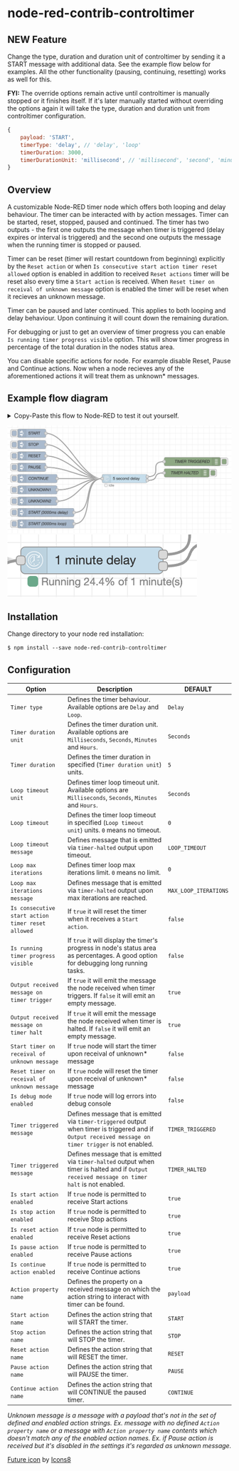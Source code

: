 # node-red-contrib-controltimer

## **NEW Feature**

Change the type, duration and duration unit of controltimer by sending it a START message with additional data. See the example flow below for examples. All the other functionality (pausing, continuing, resetting) works as well for this.

**FYI:** The override options remain active until controltimer is manually stopped or it finishes itself. If it's later manually started without overriding the options again it will take the type, duration and duration unit from controltimer configuration.

```javascript
{
    payload: 'START',
    timerType: 'delay', // 'delay', 'loop'
    timerDuration: 3000,
    timerDurationUnit: 'millisecond', // 'millisecond', 'second', 'minute', 'hour'
}
```

## Overview

A customizable Node-RED timer node which offers both looping and delay behaviour. The timer can be interacted with by action messages. Timer can be started, reset, stopped, paused and continued. The timer has two outputs - the first one outputs the message when timer is triggered (delay expires or interval is triggered) and the second one outputs the message when the running timer is stopped or paused.

Timer can be reset (timer will restart countdown from beginning) explicitly by the `Reset action` or when `Is consecutive start action timer reset allowed` option is enabled in addition to received `Reset actions` timer will be reset also every time a `Start action` is received. When `Reset timer on receival of unknown message` option is enabled the timer will be reset when it recieves an unknown message.

Timer can be paused and later continued. This applies to both looping and delay behaviour. Upon continuing it will count down the remaining duration.

For debugging or just to get an overview of timer progress you can enable `Is running timer progress visible` option. This will show timer progress in percentage of the total duration in the nodes status area.

You can disable specific actions for node. For example disable Reset, Pause and Continue actions. Now when a node recieves any of the aforementioned actions it will treat them as unknown\* messages.

## Example flow diagram

<details>
  <summary>Copy-Paste this flow to Node-RED to test it out yourself.</summary>

```json
[
    {
        "id": "afd749500f2d393d",
        "type": "tab",
        "label": "ControlTimer Example",
        "disabled": false,
        "info": ""
    },
    {
        "id": "79276f6f06e96f24",
        "type": "inject",
        "z": "afd749500f2d393d",
        "name": "",
        "props": [
            {
                "p": "payload"
            }
        ],
        "repeat": "",
        "crontab": "",
        "once": false,
        "onceDelay": 0.1,
        "topic": "",
        "payload": "START",
        "payloadType": "str",
        "x": 110,
        "y": 40,
        "wires": [
            [
                "44e6d3eefa84eb4d"
            ]
        ]
    },
    {
        "id": "1ae1e3ee2f5250a6",
        "type": "debug",
        "z": "afd749500f2d393d",
        "name": "TIMER TRIGGERED",
        "active": true,
        "tosidebar": true,
        "console": false,
        "tostatus": false,
        "complete": "true",
        "targetType": "full",
        "statusVal": "",
        "statusType": "auto",
        "x": 680,
        "y": 140,
        "wires": []
    },
    {
        "id": "9711419041494ee9",
        "type": "inject",
        "z": "afd749500f2d393d",
        "name": "",
        "props": [
            {
                "p": "payload"
            }
        ],
        "repeat": "",
        "crontab": "",
        "once": false,
        "onceDelay": 0.1,
        "topic": "",
        "payload": "STOP",
        "payloadType": "str",
        "x": 110,
        "y": 80,
        "wires": [
            [
                "44e6d3eefa84eb4d"
            ]
        ]
    },
    {
        "id": "2db5a47c85a55778",
        "type": "inject",
        "z": "afd749500f2d393d",
        "name": "",
        "props": [
            {
                "p": "payload"
            }
        ],
        "repeat": "",
        "crontab": "",
        "once": false,
        "onceDelay": 0.1,
        "topic": "",
        "payload": "RESET",
        "payloadType": "str",
        "x": 110,
        "y": 120,
        "wires": [
            [
                "44e6d3eefa84eb4d"
            ]
        ]
    },
    {
        "id": "52882ab466bde0a2",
        "type": "inject",
        "z": "afd749500f2d393d",
        "name": "",
        "props": [
            {
                "p": "payload"
            }
        ],
        "repeat": "",
        "crontab": "",
        "once": false,
        "onceDelay": 0.1,
        "topic": "",
        "payload": "PAUSE",
        "payloadType": "str",
        "x": 110,
        "y": 160,
        "wires": [
            [
                "44e6d3eefa84eb4d"
            ]
        ]
    },
    {
        "id": "5acb4a13897dfe33",
        "type": "inject",
        "z": "afd749500f2d393d",
        "name": "CONTINUE",
        "props": [
            {
                "p": "payload"
            }
        ],
        "repeat": "",
        "crontab": "",
        "once": false,
        "onceDelay": 0.1,
        "topic": "",
        "payload": "CONTINUE",
        "payloadType": "str",
        "x": 130,
        "y": 200,
        "wires": [
            [
                "44e6d3eefa84eb4d"
            ]
        ]
    },
    {
        "id": "5c9aea117d0cb988",
        "type": "debug",
        "z": "afd749500f2d393d",
        "name": "TIMER HALTED",
        "active": true,
        "tosidebar": true,
        "console": false,
        "tostatus": false,
        "complete": "true",
        "targetType": "full",
        "statusVal": "",
        "statusType": "auto",
        "x": 660,
        "y": 180,
        "wires": []
    },
    {
        "id": "bbd756d4850041fa",
        "type": "inject",
        "z": "afd749500f2d393d",
        "name": "",
        "props": [
            {
                "p": "payload"
            }
        ],
        "repeat": "",
        "crontab": "",
        "once": false,
        "onceDelay": 0.1,
        "topic": "",
        "payload": "UNKNOWN1",
        "payloadType": "str",
        "x": 130,
        "y": 240,
        "wires": [
            [
                "44e6d3eefa84eb4d"
            ]
        ]
    },
    {
        "id": "76203a31872dca18",
        "type": "inject",
        "z": "afd749500f2d393d",
        "name": "UNKNOWN2",
        "props": [
            {
                "p": "unknown",
                "v": "UNKNOWN2",
                "vt": "str"
            }
        ],
        "repeat": "",
        "crontab": "",
        "once": false,
        "onceDelay": 0.1,
        "topic": "",
        "x": 130,
        "y": 280,
        "wires": [
            [
                "44e6d3eefa84eb4d"
            ]
        ]
    },
    {
        "id": "01f89a1a0cfa1eb2",
        "type": "inject",
        "z": "afd749500f2d393d",
        "name": "START (3000ms delay)",
        "props": [
            {
                "p": "payload"
            },
            {
                "p": "timerType",
                "v": "delay",
                "vt": "str"
            },
            {
                "p": "timerDuration",
                "v": "3000",
                "vt": "num"
            },
            {
                "p": "timerDurationUnit",
                "v": "millisecond",
                "vt": "str"
            }
        ],
        "repeat": "",
        "crontab": "",
        "once": false,
        "onceDelay": 0.1,
        "topic": "",
        "payload": "START",
        "payloadType": "str",
        "x": 160,
        "y": 320,
        "wires": [
            [
                "44e6d3eefa84eb4d"
            ]
        ]
    },
    {
        "id": "c96f33f73a45a2a0",
        "type": "inject",
        "z": "afd749500f2d393d",
        "name": "START (3000ms loop)",
        "props": [
            {
                "p": "payload"
            },
            {
                "p": "timerType",
                "v": "loop",
                "vt": "str"
            },
            {
                "p": "timerDuration",
                "v": "3000",
                "vt": "num"
            },
            {
                "p": "timerDurationUnit",
                "v": "millisecond",
                "vt": "str"
            }
        ],
        "repeat": "",
        "crontab": "",
        "once": false,
        "onceDelay": 0.1,
        "topic": "",
        "payload": "START",
        "payloadType": "str",
        "x": 160,
        "y": 360,
        "wires": [
            [
                "44e6d3eefa84eb4d"
            ]
        ]
    },
    {
        "id": "44e6d3eefa84eb4d",
        "type": "controltimer",
        "z": "afd749500f2d393d",
        "name": "",
        "timerType": "delay",
        "timerDurationUnit": "second",
        "timerDurationType": "num",
        "timerDuration": 5,
        "timerLoopTimeoutUnit": "second",
        "timerLoopTimeoutType": "num",
        "timerLoopTimeout": 0,
        "loopTimeoutMessageType": "str",
        "loopTimeoutMessage": "LOOP_TIMEOUT",
        "timerMaxLoopIterationsType": "num",
        "timerMaxLoopIterations": 0,
        "loopMaxIterationsMessageType": "str",
        "loopMaxIterationsMessage": "MAX_LOOP_ITERATIONS",
        "isConsecutiveStartActionTimerResetAllowed": false,
        "isRunningTimerProgressVisible": true,
        "outputReceivedMessageOnTimerTrigger": true,
        "outputReceivedMessageOnTimerHalt": false,
        "startTimerOnReceivalOfUnknownMessage": false,
        "resetTimerOnReceivalOfUnknownMessage": false,
        "isDebugModeEnabled": false,
        "timerTriggeredMessageType": "str",
        "timerTriggeredMessage": "TIMER_TRIGGERED",
        "timerHaltedMessageType": "str",
        "timerHaltedMessage": "TIMER_HALTED",
        "isStartActionEnabled": true,
        "isStopActionEnabled": true,
        "isResetActionEnabled": true,
        "isPauseActionEnabled": true,
        "isContinueActionEnabled": true,
        "actionPropertyNameType": "str",
        "actionPropertyName": "payload",
        "startActionNameType": "str",
        "startActionName": "START",
        "stopActionNameType": "str",
        "stopActionName": "STOP",
        "resetActionNameType": "str",
        "resetActionName": "RESET",
        "pauseActionNameType": "str",
        "pauseActionName": "PAUSE",
        "continueActionNameType": "str",
        "continueActionName": "CONTINUE",
        "x": 440,
        "y": 200,
        "wires": [
            [
                "1ae1e3ee2f5250a6"
            ],
            [
                "5c9aea117d0cb988"
            ]
        ]
    }
]
```

</details>

![controltimer example flow](img/example-flow.png?raw=true)
![controltimer example progress](img/example-progress.png?raw=true)

## Installation

Change directory to your node red installation:

    $ npm install --save node-red-contrib-controltimer

## Configuration

| Option                                            | Description                                                                                                                                            | DEFAULT               |
| ------------------------------------------------- | ------------------------------------------------------------------------------------------------------------------------------------------------------ | --------------------- |
| `Timer type`                                      | Defines the timer behaviour. Available options are `Delay` and `Loop`.                                                                                 | `Delay`               |
| `Timer duration unit`                             | Defines the timer duration unit. Available options are `Milliseconds`, `Seconds`, `Minutes` and `Hours`.                                               | `Seconds`             |
| `Timer duration`                                  | Defines the timer duration in specified (`Timer duration unit`) units.                                                                                 | `5`                   |
| `Loop timeout unit`                               | Defines timer loop timeout unit. Available options are `Milliseconds`, `Seconds`, `Minutes` and `Hours`.                                               | `Seconds`             |
| `Loop timeout`                                    | Defines the timer loop timeout in specified (`Loop timeout unit`) units. `0` means no timeout.                                                         | `0`                   |
| `Loop timeout message`                            | Defines message that is emitted via `timer-halted` output upon timeout.                                                                                | `LOOP_TIMEOUT`        |
| `Loop max iterations`                             | Defines timer loop max iterations limit. `0` means no limit.                                                                                           | `0`                   |
| `Loop max iterations message`                     | Defines message that is emitted via `timer-halted` output upon max iterations are reached.                                                             | `MAX_LOOP_ITERATIONS` |
| `Is consecutive start action timer reset allowed` | If `true` it will reset the timer when it receives a `Start action`.                                                                                   | `false`               |
| `Is running timer progress visible`               | If `true` it will display the timer's progress in node's status area as percentages. A good option for debugging long running tasks.                   | `false`               |
| `Output received message on timer trigger`        | If `true` it will emit the message the node received when timer triggers. If `false` it will emit an empty message.                                    | `true`                |
| `Output received message on timer halt`           | If `true` it will emit the message the node received when timer is halted. If `false` it will emit an empty message.                                   | `true`                |
| `Start timer on receival of unknown message`      | If `true` node will start the timer upon receival of unknown\* message                                                                                 | `false`               |
| `Reset timer on receival of unknown message`      | If `true` node will reset the timer upon receival of unknown\* message                                                                                 | `false`               |
| `Is debug mode enabled`                           | If `true` node will log errors into debug console                                                                                                      | `false`               |
| `Timer triggered message`                         | Defines message that is emitted via `timer-triggered` output when timer is triggered and if `Output received message on timer trigger` is not enabled. | `TIMER_TRIGGERED`     |
| `Timer triggered message`                         | Defines message that is emitted via `timer-halted` output when timer is halted and if `Output received message on timer halt` is not enabled.          | `TIMER_HALTED`        |
| `Is start action enabled`                         | If `true` node is permitted to receive Start actions                                                                                                   | `true`                |
| `Is stop action enabled`                          | If `true` node is permitted to receive Stop actions                                                                                                    | `true`                |
| `Is reset action enabled`                         | If `true` node is permitted to receive Reset actions                                                                                                   | `true`                |
| `Is pause action enabled`                         | If `true` node is permitted to receive Pause actions                                                                                                   | `true`                |
| `Is continue action enabled`                      | If `true` node is permitted to receive Continue actions                                                                                                | `true`                |
| `Action property name`                            | Defines the property on a received message on which the action string to interact with timer can be found.                                             | `payload`             |
| `Start action name`                               | Defines the action string that will START the timer.                                                                                                   | `START`               |
| `Stop action name`                                | Defines the action string that will STOP the timer.                                                                                                    | `STOP`                |
| `Reset action name`                               | Defines the action string that will RESET the timer.                                                                                                   | `RESET`               |
| `Pause action name`                               | Defines the action string that will PAUSE the timer.                                                                                                   | `PAUSE`               |
| `Continue action name`                            | Defines the action string that will CONTINUE the paused timer.                                                                                         | `CONTINUE`            |

*Unknown message is a message with a payload that's not in the set of defined and enabled action strings. Ex. message with no defined `Action property name` or a message with `Action property name` contents which doesn't match any of the enabled action names. Ex. if Pause action is received but it's disabled in the settings it's regarded as unknown message.*

<a target="_blank" href="https://icons8.com/icons/set/future">Future icon</a> by <a target="_blank" href="https://icons8.com">Icons8</a>

